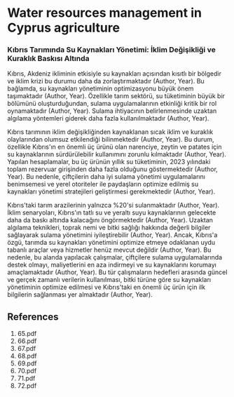 # Water resources management in Cyprus agriculture

### Kıbrıs Tarımında Su Kaynakları Yönetimi: İklim Değişikliği ve Kuraklık Baskısı Altında

Kıbrıs, Akdeniz ikliminin etkisiyle su kaynakları açısından kısıtlı bir bölgedir ve iklim krizi bu durumu daha da zorlaştırmaktadır (Author, Year). Bu bağlamda, su kaynakları yönetiminin optimizasyonu büyük önem taşımaktadır (Author, Year). Özellikle tarım sektörü, su tüketiminin büyük bir bölümünü oluşturduğundan, sulama uygulamalarının etkinliği kritik bir rol oynamaktadır (Author, Year). Sulama ihtiyacının belirlenmesinde uzaktan algılama yöntemleri giderek daha fazla kullanılmaktadır (Author, Year).

Kıbrıs tarımının iklim değişikliğinden kaynaklanan sıcak iklim ve kuraklık olaylarından olumsuz etkilendiği bilinmektedir (Author, Year). Bu durum, özellikle Kıbrıs'ın en önemli üç ürünü olan narenciye, zeytin ve patates için su kaynaklarının sürdürülebilir kullanımını zorunlu kılmaktadır (Author, Year). Yapılan hesaplamalar, bu üç ürünün yıllık su tüketiminin, 2023 yılındaki toplam rezervuar girişinden daha fazla olduğunu göstermektedir (Author, Year). Bu nedenle, çiftçilerin daha iyi sulama yönetimi uygulamalarını benimsemesi ve yerel otoriteler ile paydaşların optimize edilmiş su kaynakları yönetimi stratejileri geliştirmesi gerekmektedir (Author, Year).

Kıbrıs'taki tarım arazilerinin yalnızca %20'si sulanmaktadır (Author, Year). İklim senaryoları, Kıbrıs'ın tatlı su ve yeraltı suyu kaynaklarının gelecekte daha da baskı altında kalacağını öngörmektedir (Author, Year). Uzaktan algılama teknikleri, toprak nemi ve bitki sağlığı hakkında değerli bilgiler sağlayarak sulama yönetimini iyileştirebilir (Author, Year). Ancak, Kıbrıs'a özgü, tarımda su kaynakları yönetimini optimize etmeye odaklanan uydu tabanlı araçlar veya hizmetler henüz mevcut değildir (Author, Year). Bu nedenle, bu alanda yapılacak çalışmalar, çiftçilere sulama uygulamalarında destek olmayı, maliyetlerini en aza indirmeyi ve su kaynaklarını korumayı amaçlamaktadır (Author, Year). Bu tür çalışmaların hedefleri arasında güncel ve gerçek zamanlı verilerin kullanılması, bitki türüne göre su kaynakları yönetiminin optimize edilmesi ve Kıbrıs'taki en önemli üç ürün için ilk bilgilerin sağlanması yer almaktadır (Author, Year).



## References

1. 65.pdf
2. 66.pdf
3. 67.pdf
4. 68.pdf
5. 69.pdf
6. 70.pdf
7. 71.pdf
8. 72.pdf
